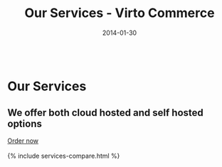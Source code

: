 ﻿---
layout: post
title: Our Services - Virto Commerce
description: Our services
date: 2014-01-30
permalink: /pages/our-services
tags : 
- features
- commerce
---
<div class="slider">
	<img alt="" src="/Content/images/bg-enterprise.jpg" class="slider-bg">
	<div class="responsive">
		<div class="slider-info">
			<h1 class="slider-title">Our Services</h1>
			<h2 class="slider-descr">
				We offer both cloud hosted and self hosted options
			</h2>
			<a class="button fill" href="/contact-us">Order now</a>
		</div>
	</div>
</div>
<br/>
<article class="main" role="main">
    <div class="our-services __responsive">
        {% include services-compare.html %}
    </div>
</article>